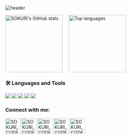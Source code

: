 ![header](https://capsule-render.vercel.app/api?type=waving&color=gradient&height=250&section=header&text=Honeybud&fontSize=90)

<div style="display: flex; gap: 20px;">
  <a href="https://github.com/Honeybud">
    <img style="height: 180px;" src="https://github-readme-stats.vercel.app/api?username=Park0720&show_icons=true&include_all_commits=true&theme=nord&hide_border=true" alt="SOKURI's GitHub stats" />
  </a>
  <a href="https://github.com/Honeybud">
    <img style="height: 180px;" src="https://github-readme-stats.vercel.app/api/top-langs/?username=Park0720&layout=compact&theme=nord&hide_border=true" alt="Top languages" />
  </a>
</div>


### 🛠 Languages and Tools

<img src="https://img.shields.io/badge/SpringBoot-6DB33F?style=flat-square&logo=SpringBoot&logoColor=white"/>  </t>
<img src="https://img.shields.io/badge/Java-FFA500?style=flat-square&logo=Java&logoColor=white"/>
<img src="https://img.shields.io/badge/Python-3776AB?style=flat-square&logo=Python&logoColor=white"/>
<img src="https://img.shields.io/badge/Django-092E20?style=flat-square&logo=Django&logoColor=white"/>
<img src="https://img.shields.io/badge/MySql-4479A1?style=flat-square&logo=mySql&logoColor=white"/>



### Connect with me:

[<img align="left" alt="SOKURI_CODE | velog" width="48px" src="https://img.icons8.com/color/48/000000/blog.png" />][website]
[<img align="left" alt="SOKURI_CODE | YouTube" width="48px" src="https://img.icons8.com/color/48/000000/youtube-play.png" />][youtube]
[<img align="left" alt="SOKURI_CODE | Twitter" width="48px" src="https://img.icons8.com/color/48/000000/twitter-squared.png" />][twitter]
[<img align="left" alt="SOKURI_CODE | LinkedIn" width="48px" src="https://img.icons8.com/color/48/000000/linkedin.png" />][linkedin]
[<img align="left" alt="SOKURI_CODE | Instagram" width="48px" src="https://img.icons8.com/color/48/000000/instagram-new--v2.png" />][instagram]

[website]: https://velog.io/
[twitter]: https://twitter.com/
[youtube]: https://youtube.com/
[linkedin]: https://linkedin.com/in/
[instagram]: https://instagram.com/j._.jaehun

